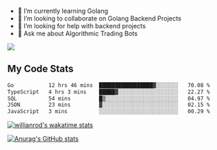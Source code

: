 
- 🌱 I’m currently learning Golang
- 👯 I’m looking to collaborate on Golang Backend Projects
- 🤔 I’m looking for help with backend projects
- 💬 Ask me about Algorithmic Trading Bots

![](https://github-profile-trophy.vercel.app/?username=kevinbarrero)

## My Code Stats

<!--START_SECTION:waka-->

```txt
Go           12 hrs 46 mins  █████████████████▓░░░░░░░   70.08 %
TypeScript   4 hrs 3 mins    █████▓░░░░░░░░░░░░░░░░░░░   22.27 %
SQL          54 mins         █▒░░░░░░░░░░░░░░░░░░░░░░░   04.97 %
JSON         23 mins         ▓░░░░░░░░░░░░░░░░░░░░░░░░   02.15 %
JavaScript   3 mins          ░░░░░░░░░░░░░░░░░░░░░░░░░   00.29 %
```

<!--END_SECTION:waka-->

[![willianrod's wakatime stats](https://github-readme-stats.vercel.app/api/wakatime?username=holdandup&layout=compact&theme=react&custom_title=Wakatime%20All%20Time%20Stats&langs_count=8)](https://github.com/anuraghazra/github-readme-stats)

[![Anurag's GitHub stats](https://github-readme-stats.vercel.app/api?username=Kevinbarrero)](https://github.com/anuraghazra/github-readme-stats)




